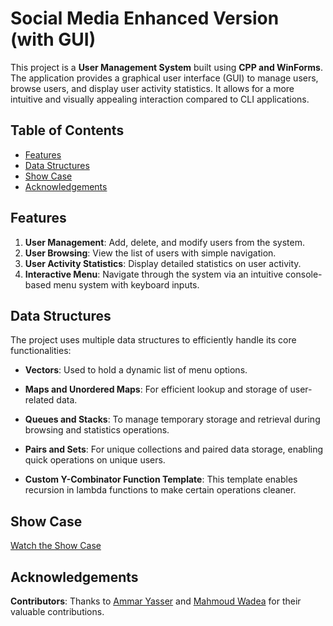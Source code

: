 # Social Media Enhanced Version (with GUI)

This project is a **User Management System** built using **CPP and WinForms**. The application provides a graphical user interface (GUI) to manage users, browse users, and display user activity statistics. It allows for a more intuitive and visually appealing interaction compared to CLI applications.

## Table of Contents
- [Features](#features)
- [Data Structures](#data-structures)
- [Show Case](#show-case)
- [Acknowledgements](#acknowledgements)

## Features

1. **User Management**: Add, delete, and modify users from the system.
2. **User Browsing**: View the list of users with simple navigation.
3. **User Activity Statistics**: Display detailed statistics on user activity.
4. **Interactive Menu**: Navigate through the system via an intuitive console-based menu system with keyboard inputs.

## Data Structures

The project uses multiple data structures to efficiently handle its core functionalities:

- **Vectors**: 
  Used to hold a dynamic list of menu options.

- **Maps and Unordered Maps**: 
  For efficient lookup and storage of user-related data.

- **Queues and Stacks**: 
  To manage temporary storage and retrieval during browsing and statistics operations.

- **Pairs and Sets**: 
  For unique collections and paired data storage, enabling quick operations on unique users.

- **Custom Y-Combinator Function Template**:
  This template enables recursion in lambda functions to make certain operations cleaner.

## Show Case
[Watch the Show Case](./show-case/show-case.mp4)

## Acknowledgements

**Contributors**: Thanks to [Ammar Yasser](https://github.com/AmarYasser1) and [Mahmoud Wadea](https://github.com) for their valuable contributions.